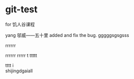 # git-test
for 饥人谷课程

yang
邬威——五十里 added and fix the bug.
gggggsgsgsss

rrrrrr

rrrrrr
rrrrr
t
ttttt



tttt
i	
shijingdgaiall 
